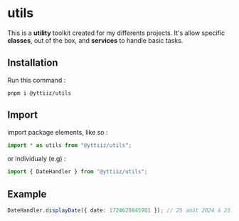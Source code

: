 # utils

This is a **utility** toolkit created for my differents projects. It's allow specific **classes**, out of the box, and **services** to handle basic tasks.

## Installation

Run this command :

```
pnpm i @yttiiz/utils
```

## Import

import package elements, like so :

```ts
import * as utils from "@yttiiz/utils";
```

or individualy (e.g) :

```ts
import { DateHandler } from "@yttiiz/utils";
```

## Example
```ts
DateHandler.displayDate({ date: 1724620845901 }); // 25 août 2024 à 23:20
```